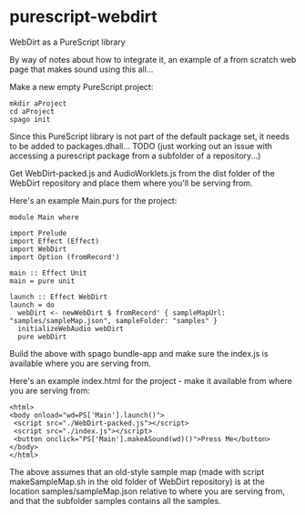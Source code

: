 # purescript-webdirt

WebDirt as a PureScript library

By way of notes about how to integrate it, an example of a from scratch web page that makes sound using this all...

Make a new empty PureScript project:

```
mkdir aProject
cd aProject
spago init
```

Since this PureScript library is not part of the default package set, it needs to be added to packages.dhall... TODO (just working out an issue with accessing a purescript package from a subfolder of a repository...)

Get WebDirt-packed.js and AudioWorklets.js from the dist folder of the WebDirt repository and place them where you'll be serving from.

Here's an example Main.purs for the project:
```
module Main where

import Prelude
import Effect (Effect)
import WebDirt
import Option (fromRecord')

main :: Effect Unit
main = pure unit

launch :: Effect WebDirt
launch = do
  webDirt <- newWebDirt $ fromRecord' { sampleMapUrl: "samples/sampleMap.json", sampleFolder: "samples" }
  initializeWebAudio webDirt
  pure webDirt
```

Build the above with spago bundle-app and make sure the index.js is available where you are serving from.

Here's an example index.html for the project - make it available from where you are serving from:

```
<html>
<body onload="wd=PS['Main'].launch()">
 <script src="./WebDirt-packed.js"></script>
 <script src="./index.js"></script>
 <button onclick="PS['Main'].makeASound(wd)()">Press Me</button>
</body>
</html>
```

The above assumes that an old-style sample map (made with script makeSampleMap.sh in the old folder of WebDirt repository) is at the location samples/sampleMap.json relative to where you are serving from, and that the subfolder samples contains all the samples.
